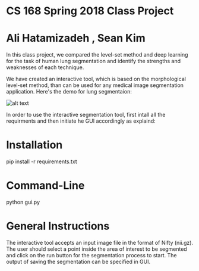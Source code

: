 # CS 168 Spring 2018 Class Project

# Ali Hatamizadeh , Sean Kim

In this class project, we compared the level-set method and deep learning for the task of human lung segmentation and identify the strengths and weaknesses of each technique. 

We have created an interactive tool, which is based on the morphological level-set method, than can be used for any medical image segmentation application. Here's the demo for lung segmentaion: 


![alt text](https://github.com/ahatamiz/CS168_Project/blob/master/ezgif.com-crop.gif)



In order to use the interactive segmentation tool, first intall all the requirments and then initiate he GUI accordingly as explaind: 

# Installation 

pip install -r requirements.txt

# Command-Line 

python gui.py

# General Instructions 

The interactive tool accepts an input image file in the format of Nifty (nii.gz). The user should select a point inside the area of interest to be segmented and click on the run button for the segmentation process to start. The output of saving the segmentation can be specified in GUI.



